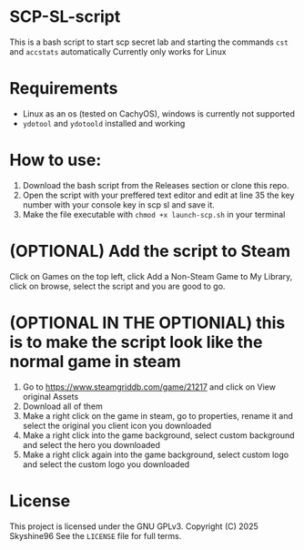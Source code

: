 # SCP-SL-script
This is a bash script to start scp secret lab and starting the commands `cst` and `accstats` automatically
Currently only works for Linux

# Requirements
- Linux as an os (tested on CachyOS), windows is currently not supported
- `ydotool` and `ydotoold` installed and working

# How to use:
1. Download the bash script from the Releases section or clone this repo.
2. Open the script with your preffered text editor and edit at line 35 the key number with your console key in scp sl and save it.
3. Make the file executable with `chmod +x launch-scp.sh` in your terminal

# (OPTIONAL) Add the script to Steam
Click on Games on the top left, click Add a Non-Steam Game to My Library, click on browse, select the script and you are good to go.

# (OPTIONAL IN THE OPTIONIAL) this is to make the script look like the normal game in steam
1. Go to https://www.steamgriddb.com/game/21217 and click on View original Assets
2. Download all of them
3. Make a right click on the game in steam, go to properties, rename it and select the original you client icon you downloaded
4. Make a right click into the game background, select custom background and select the hero you downloaded
5. Make a right click again into the game background, select custom logo and select the custom logo you downloaded


# License
This project is licensed under the GNU GPLv3.
Copyright (C) 2025 Skyshine96
See the `LICENSE` file for full terms.
